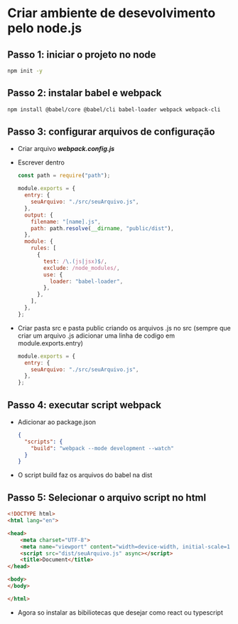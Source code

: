 # Criar ambiente de desevolvimento pelo node.js

## Passo 1: iniciar o projeto no node

```bash
npm init -y
```

## Passo 2: instalar babel e webpack

```bash
npm install @babel/core @babel/cli babel-loader webpack webpack-cli
```

## Passo 3: configurar arquivos de configuração

- Criar arquivo **_webpack.config.js_**
- Escrever dentro

  ```javascript
  const path = require("path");

  module.exports = {
    entry: {
      seuArquivo: "./src/seuArquivo.js",
    },
    output: {
      filename: "[name].js",
      path: path.resolve(__dirname, "public/dist"),
    },
    module: {
      rules: [
        {
          test: /\.(js|jsx)$/,
          exclude: /node_modules/,
          use: {
            loader: "babel-loader",
          },
        },
      ],
    },
  };
  ```
- Criar pasta src e pasta public criando os arquivos .js no src (sempre que criar um arquivo .js adicionar uma linha de codigo em module.exports.entry)

  ```javascript
  module.exports = {
    entry: {
      seuArquivo: "./src/seuArquivo.js",
    },
  };
  ```

## Passo 4: executar script webpack

- Adicionar ao package.json

  ```json
  {
    "scripts": {
      "build": "webpack --mode development --watch"
    }
  }
  ```
- O script build faz os arquivos do babel na dist

## Passo 5: Selecionar o arquivo script no html

```html
<!DOCTYPE html>
<html lang="en">

<head>
    <meta charset="UTF-8">
    <meta name="viewport" content="width=device-width, initial-scale=1.0">
    <script src="dist/seuArquivo.js" async></script>
    <title>Document</title>
</head>

<body>
</body>

</html>
```
* Agora so instalar as bibiliotecas que desejar como react ou typescript
